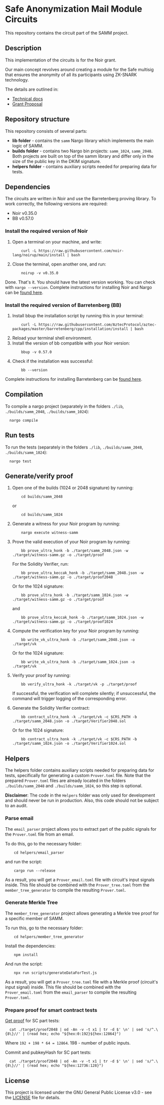 # Safe Anonymization Mail Module Circuits

This repository contains the circuit part of the SAMM project.

## Description

This implementation of the circuits is for the Noir grant.

Our main concept revolves around creating a module for the Safe multisig that ensures the anonymity of all its participants using ZK-SNARK technology.

The details are outlined in:
- [Technical docs](https://www.notion.so/oxorioteam/SAMM-technical-requirements-7c42604654ba408ea68176fb609cf04b)
- [Grant Proposal](https://github.com/orgs/noir-lang/discussions/5813)

## Repository structure

This repository consists of several parts:
- **lib folder** - contains the `samm` Nargo library which implements the main logic of SAMM.
- **builds folder** - contains two Nargo bin projects: `samm_1024`, `samm_2048`. Both projects are built on top of the samm library and differ only in the size of the public key in the DKIM signature.
- **helpers folder** - contains auxiliary scripts needed for preparing data for tests.

## Dependencies

The circuits are written in Noir and use the Barretenberg proving library. To work correctly, the following versions are required:
- Noir v0.35.0
- BB v0.57.0

### Install the required version of Noir 
1. Open a terminal on your machine, and write:
    ```
        curl -L https://raw.githubusercontent.com/noir-lang/noirup/main/install | bash
    ```
2. Close the terminal, open another one, and run:
    ```
        noirup -v v0.35.0
    ```
Done. That's it. You should have the latest version working. You can check with `nargo --version`.
Complete instructions for installing Noir and Nargo can be [found here](https://noir-lang.org/docs/getting_started/installation/).

### Install the required version of Barretenberg (BB)
1. Install bbup the installation script by running this in your terminal:
    ```
        curl -L https://raw.githubusercontent.com/AztecProtocol/aztec-packages/master/barretenberg/cpp/installation/install | bash
    ```
2. Reload your terminal shell environment.
3. Install the version of bb compatible with your Noir version:
    ```
        bbup -v 0.57.0
    ```
4. Check if the installation was successful:
    ```
        bb --version
    ```
Complete instructions for installing Barretenberg can be [found here](https://github.com/AztecProtocol/aztec-packages/blob/master/barretenberg/cpp/src/barretenberg/bb/readme.md#installation).


## Compilation

To compile a nargo project (separately in the folders `./lib`, `./builds/samm_2048`, `./builds/samm_1024`):
```
  nargo compile
```

## Run tests

To run the tests (separately in the folders `./lib`, `./builds/samm_2048`, `./builds/samm_1024`):

```
  nargo test
```

## Generate/verify proof

1. Open one of the builds (1024 or 2048 signature) by running:
    ```
        cd builds/samm_2048
    ```
    or
    ```
        cd builds/samm_1024
    ```

2. Generate a witness for your Noir program by running:
    ```
        nargo execute witness-samm
    ```

3. Prove the valid execution of your Noir program by running:
    ```
        bb prove_ultra_honk -b ./target/samm_2048.json -w ./target/witness-samm.gz -o ./target/proof
    ```
    For the Solidity Verifier, run:
    ```
        bb prove_ultra_keccak_honk -b ./target/samm_2048.json -w ./target/witness-samm.gz -o ./target/proof2048
    ```
    Or for the 1024 signature:
    ```
        bb prove_ultra_honk -b ./target/samm_1024.json -w ./target/witness-samm.gz -o ./target/proof
    ```
    and
    ```
        bb prove_ultra_keccak_honk -b ./target/samm_1024.json -w ./target/witness-samm.gz -o ./target/proof1024
    ```

4. Compute the verification key for your Noir program by running:
    ```
        bb write_vk_ultra_honk -b ./target/samm_2048.json -o ./target/vk
    ```
    Or for the 1024 signature:
    ```
        bb write_vk_ultra_honk -b ./target/samm_1024.json -o ./target/vk
    ```

5. Verify your proof by running:
    ```
        bb verify_ultra_honk -k ./target/vk -p ./target/proof
    ```
    If successful, the verification will complete silently; if unsuccessful, the command will trigger logging of the corresponding error.

6. Generate the Solidity Verifier contract:
    ```
        bb contract_ultra_honk -k ./target/vk -c $CRS_PATH -b ./target/samm_2048.json -o ./target/Verifier2048.sol
    ```
    Or for the 1024 signature:
    ```
        bb contract_ultra_honk -k ./target/vk -c $CRS_PATH -b ./target/samm_1024.json -o ./target/Verifier1024.sol
    ```

## Helpers

The helpers folder contains auxiliary scripts needed for preparing data for tests, specifically for generating a custom `Prover.toml` file. Note that the prepared `Prover.toml` files are already located in the folders `./builds/samm_2048` and `./builds/samm_1024`, so this step is optional.

**Disclaimer**: The code in the `Helpers` folder was only used for development and should never be run in production. Also, this code should not be subject to an audit.

### Parse email

The `email_parser` project allows you to extract part of the public signals for the `Prover.toml` file from an email.

To do this, go to the necessary folder:
``` 
    cd helpers/email_parser
```
and run the script:
```
    cargo run --release
```
As a result, you will get a `Prover_email.toml` file with circuit's input signals inside. This file should be combined with the `Prover_tree.toml` from the `member_tree_generator` to compile the resulting `Prover.toml`.

### Generate Merkle Tree

The `member_tree_generator` project allows generating a Merkle tree proof for a specific member of SAMM.

To run this, go to the necessary folder:
``` 
    cd helpers/member_tree_generator
```
Install the dependencies:
```
    npm install
```
And run the script:
```
    npx run scripts/generateDataForTest.js
```
As a result, you will get a `Prover_tree.toml` file with a Merkle proof (circuit's input signal) inside. This file should be combined with the `Prover_email.toml` from the `email_parser` to compile the resulting `Prover.toml`.

### Prepare proof for smart contract tests

[Get proof](https://noir-lang.org/docs/how_to/how-to-solidity-verifier#step-4---verifying) for SC part tests:
```
  cat ./target/proof2048 | od -An -v -t x1 | tr -d $' \n' | sed 's/^.\{8\}//' | (read hex; echo "${hex:0:192}${hex:12864}")
```
Where `192 + 198 * 64 = 12864`. 198 - number of public inputs.

Commit and pubkeyHash for SC part tests:
```
  cat ./target/proof2048 | od -An -v -t x1 | tr -d $' \n' | sed 's/^.\{8\}//' | (read hex; echo "${hex:12736:128}")
```

## License

This project is licensed under the GNU General Public License v3.0 - see the [LICENSE](LICENSE) file for details.